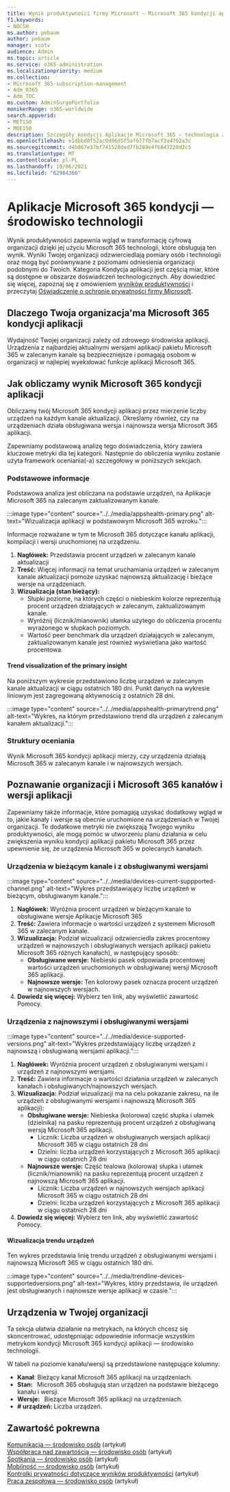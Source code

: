 ```yaml
---
title: Wynik produktywności firmy Microsoft — Microsoft 365 kondycji aplikacji
f1.keywords:
- NOCSH
ms.author: pebaum
author: pebaum
manager: scotv
audience: Admin
ms.topic: article
ms.service: o365-administration
ms.localizationpriority: medium
ms.collection:
- Microsoft 365-subscription-management
- Adm_O365
- Adm_TOC
ms.custom: AdminSurgePortfolio
monikerRange: o365-worldwide
search.appverid:
- MET150
- MOE150
description: Szczegóły kondycji Aplikacje Microsoft 365 — technologia zapewnia wydajność.
ms.openlocfilehash: e1dbbd0f52ac0d06d5f5af677fb7acf3a4762a3c
ms.sourcegitcommit: d4b867e37bf741528ded7fb289e4f6847228d2c5
ms.translationtype: MT
ms.contentlocale: pl-PL
ms.lasthandoff: 10/06/2021
ms.locfileid: "62984366"
---
```

# <a name="microsoft-365-apps-health--technology-experiences"></a>Aplikacje Microsoft 365 kondycji — środowisko technologii

Wynik produktywności zapewnia wgląd w transformację cyfrową organizacji dzięki jej użyciu Microsoft 365 technologii, które obsługują ten wynik. Wyniki Twojej organizacji odzwierciedlają pomiary osób i technologii oraz mogą być porównywane z poziomami odniesienia organizacji podobnymi do Twoich. Kategoria Kondycja aplikacji jest częścią miar, które są dostępne w obszarze doświadczeń technologicznych. Aby dowiedzieć się więcej, zapoznaj się z omówieniem [wyników produktywności](productivity-score.md) i przeczytaj [Oświadczenie o ochronie prywatności firmy Microsoft](https://privacy.microsoft.com/privacystatement).

## <a name="why-your-organization39s-microsoft-365-apps-health-score-matters"></a>Dlaczego Twoja organizacja&#39;ma Microsoft 365 kondycji aplikacji

Wydajność Twojej organizacji zależy od zdrowego środowiska aplikacji. Urządzenia z najbardziej aktualnymi wersjami aplikacji pakietu Microsoft 365 w zalecanym kanale są bezpieczniejsze i pomagają osobom w organizacji w najlepiej wyeksłować funkcje aplikacji Microsoft 365.

## <a name="how-we-calculate-the-microsoft-365-apps-health-score"></a>Jak obliczamy wynik Microsoft 365 kondycji aplikacji

Obliczamy twój Microsoft 365 kondycji aplikacji przez mierzenie liczby urządzeń na każdym kanale aktualizacji. Określamy również, czy na urządzeniach działa obsługiwana wersja i najnowsza wersja Microsoft 365 aplikacji.

Zapewniamy podstawową analizę tego doświadczenia, który zawiera kluczowe metryki dla tej kategorii. Następnie do obliczenia wyniku zostanie użyta framework oceniania(-a) szczegółowy w poniższych sekcjach.

### <a name="primary-insight"></a>Podstawowe informacje

Podstawowa analiza jest obliczana na podstawie urządzeń, na Aplikacje Microsoft 365 na zalecanym zaktualizowanym kanale.

:::image type="content" source="../../media/appshealth-primary.png" alt-text="Wizualizacja aplikacji w podstawowym Microsoft 365 wzroku.":::

Informacje rozważane w tym te Microsoft 365 dotyczące kanału aplikacji, kompilacji i wersji uruchomionej na urządzeniu.

1. **Nagłówek:**  Przedstawia procent urządzeń w zalecanym kanale aktualizacji
1. **Treść:**  Więcej informacji na temat uruchamiania urządzeń w zalecanym kanale aktualizacji pomoże uzyskać najnowszą aktualizację i bieżące wersje na urządzeniach.
1. **Wizualizacja (stan bieżący):**
    - Słupki poziome, na których części o niebieskim kolorze reprezentują procent urządzeń działających w zalecanym, zaktualizowanym kanale.
    - Wyróżnij (licznik/mianownik) ułamka użytego do obliczenia procentu wyrażonego w słupkach poziomych.
    - Wartość peer benchmark dla urządzeń działających w zalecanym, zaktualizowanym kanale jest również wyświetlana jako wartość procentowa.

#### <a name="trend-visualization-of-the-primary-insight"></a>Trend visualization of the primary insight

Na poniższym wykresie przedstawiono liczbę urządzeń w zalecanym kanale aktualizacji w ciągu ostatnich 180 dni. Punkt danych na wykresie liniowym jest zagregowaną aktywnością z ostatnich 28 dni.

:::image type="content" source="../../media/appshealth-primarytrend.png" alt-text="Wykres, na którym przedstawiono trend dla urządzeń z zalecanym kanałem aktualizacji.":::

### <a name="scoring-framework"></a>Struktury oceniania

Wynik Microsoft 365 kondycji aplikacji mierzy, czy urządzenia działają Microsoft 365 w zalecanym kanale i w najnowszych wersjach.

## <a name="explore-your-organization-microsoft-365-app-channels-and-versions"></a>Poznawanie organizacji i Microsoft 365 kanałów i wersji aplikacji

Zapewniamy także informacje, które pomagają uzyskać dodatkowy wgląd w to, jakie kanały i wersje są obecnie uruchomione na urządzeniach w Twojej organizacji. Te dodatkowe metryki nie zwiększają Twojego wyniku produktywności, ale mogą pomóc w utworzeniu planu działania w celu zwiększenia wyniku kondycji aplikacji pakietu Microsoft 365 przez upewnienie się, że urządzenia Microsoft 365 w polecanych kanałach.

### <a name="devices-on-current-channel-and-running-supported-versions"></a>Urządzenia w bieżącym kanale i z obsługiwanymi wersjami

:::image type="content" source="../../media/devices-current-suppported-channel.png" alt-text="Wykres przedstawiający liczbę urządzeń w bieżącym, obsługiwanym kanale.":::

1. **Nagłówek:**  Wyróżnia procent urządzeń w bieżącym kanale to obsługiwane wersje Aplikacje Microsoft 365
1. **Treść:**  Zawiera informacje o wartości urządzeń z systemem Microsoft 365 w zalecanym kanale.
1. **Wizualizacja:**  Podział wizualizacji odzwierciedla zakres procentowy urządzeń w najnowszych i obsługiwanych wersjach aplikacji pakietu Microsoft 365 różnych kanałach), w następujący sposób:
    - **Obsługiwane wersje:** Niebieski pasek odpowiada procentowej wartości urządzeń uruchomionych w obsługiwanej wersji Microsoft 365 aplikacji.
    - **Najnowsze wersje:** Ten kolorowy pasek oznacza procent urządzeń w najnowszych wersjach.
1. **Dowiedz się więcej:**   Wybierz ten link, aby wyświetlić zawartość Pomocy.

### <a name="devices-running-latest-and-supported-versions"></a>Urządzenia z najnowszymi i obsługiwanymi wersjami

:::image type="content" source="../../media/device-supported-versions.png" alt-text="Wykres przedstawiający liczbę urządzeń z najnowszą i obsługiwaną wersjami aplikacji.":::

1. **Nagłówek:**  Wyróżnia procent urządzeń z obsługiwanymi wersjami i urządzeń z najnowszymi wersjami.
1. **Treść:**  Zawiera informacje o wartości działania urządzeń w zalecanych kanałach i obsługiwanych/najnowszych wersjach.
1. **Wizualizacja:** Podział wizualizacji ma na celu pokazanie zakresu, na ile urządzeń z obsługiwanymi wersjami i najnowszą Microsoft 365 aplikacji):
    - **Obsługiwane wersje:** Niebieska (kolorowa) część słupka i ułamek (dzielnika) na pasku reprezentują procent urządzeń z obsługiwaną wersją Microsoft 365 aplikacji.
        - Licznik: Liczba urządzeń w obsługiwanych wersjach aplikacji Microsoft 365 w ciągu ostatnich 28 dni
        - Dzielni: liczba urządzeń korzystających z Microsoft 365 aplikacji w ciągu ostatnich 28 dni
    - **Najnowsze wersje:** Część tealowa (kolorowa) słupka i ułamek (licznik/mianownik) na pasku reprezentują procent urządzeń z najnowszą Microsoft 365 aplikacji.
        - Licznik: Liczba urządzeń w najnowszych wersjach aplikacji Microsoft 365 w ciągu ostatnich 28 dni
        - Dzielni: liczba urządzeń korzystających z Microsoft 365 aplikacji w ciągu ostatnich 28 dni
1. **Dowiedz się więcej:**   Wybierz ten link, aby wyświetlić zawartość Pomocy.

#### <a name="trend-visualization-of-the-devices"></a>Wizualizacja trendu urządzeń

Ten wykres przedstawia linię trendu urządzeń z obsługiwanymi wersjami i najnowszą Microsoft 365 w ciągu ostatnich 180 dni.

:::image type="content" source="../../media/trendline-devices-supportedversions.png" alt-text="Wykres, który przedstawia, ile urządzeń jest obsługiwanych i najnowsze wersje aplikacji w czasie.":::

## <a name="devices-in-your-organization"></a>Urządzenia w Twojej organizacji

Ta sekcja ułatwia działanie na metrykach, na których chcesz się skoncentrować, udostępniając odpowiednie informacje wszystkim metrykom kondycji Microsoft 365 kondycji aplikacji — środowisko technologii.

W tabeli na poziomie kanału/wersji są przedstawione następujące kolumny:

- **Kanał**: Bieżący kanał Microsoft 365 aplikacji na urządzeniach.
- **Stan:**   Microsoft 365 obsługują stan urządzeń na podstawie bieżącego kanału i wersji.
- **Wersje:**   Bieżące Microsoft 365 aplikacji na urządzeniach.
- **# urządzeń:**  Liczba urządzeń.

## <a name="related-content"></a>Zawartość pokrewna

[Komunikacja — środowisko osób](communication.md) (artykuł)\
[Współpraca nad zawartością — środowisko osób](content-collaboration.md) (artykuł)\
[Spotkania — środowisko osób](meetings.md) (artykuł)\
[Mobilność — środowisko osób](mobility.md) (artykuł)\
[Kontrolki prywatności dotyczące wyników produktywności](privacy.md) (artykuł)\
[Praca zespołowa — środowisko osób](teamwork.md) (artykuł)
